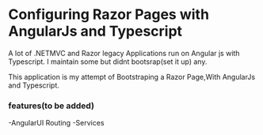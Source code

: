 # Configuring Razor Pages with AngularJs and Typescript

A lot of .NETMVC and Razor legacy Applications run on Angular js with Typescript. I maintain some but didnt bootsrap(set it up) any.

This application is my attempt of Bootstraping a Razor Page,With AngularJs and Typescript.

### features(to be added)
-AngularUI Routing
-Services
